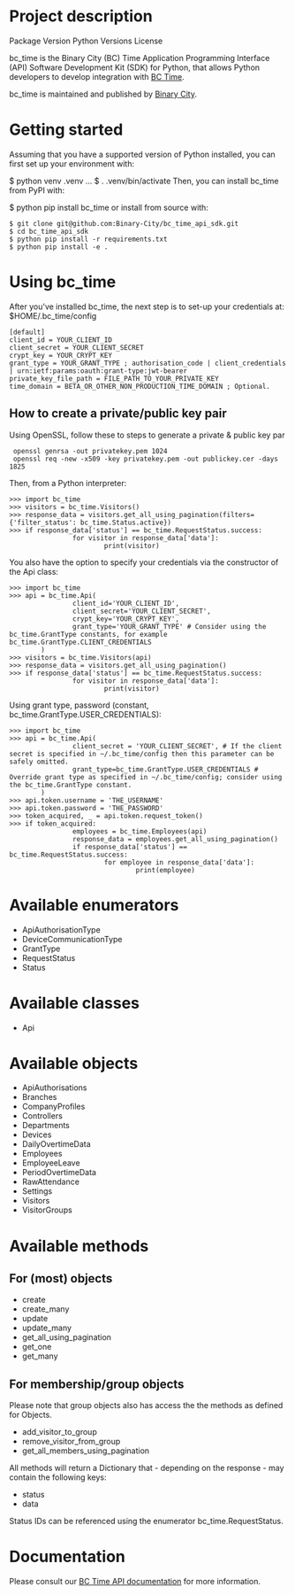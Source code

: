 # Project description
Package Version Python Versions License

bc_time is the Binary City (BC) Time Application Programming Interface (API) Software Development Kit (SDK) for Python, that allows Python developers to develop integration with [BC Time](https://time.bcity.me).

bc_time is maintained and published by [Binary City](https://bcity.me).

# Getting started
Assuming that you have a supported version of Python installed, you can first set up your environment with:

$ python venv .venv
...
$ . .venv/bin/activate
Then, you can install bc_time from PyPI with:

$ python pip install bc_time
or install from source with:
~~~
$ git clone git@github.com:Binary-City/bc_time_api_sdk.git
$ cd bc_time_api_sdk
$ python pip install -r requirements.txt
$ python pip install -e .
~~~

# Using bc_time
After you've installed bc_time, the next step is to set-up your credentials at:\
$HOME/.bc_time/config

~~~
[default]
client_id = YOUR_CLIENT_ID
client_secret = YOUR_CLIENT_SECRET
crypt_key = YOUR_CRYPT_KEY
grant_type = YOUR_GRANT_TYPE ; authorisation_code | client_credentials | urn:ietf:params:oauth:grant-type:jwt-bearer
private_key_file_path = FILE_PATH_TO_YOUR_PRIVATE_KEY
time_domain = BETA_OR_OTHER_NON_PRODUCTION_TIME_DOMAIN ; Optional.
~~~

## How to create a private/public key pair
Using OpenSSL, follow these to steps to generate a private & public key par
~~~
 openssl genrsa -out privatekey.pem 1024
 openssl req -new -x509 -key privatekey.pem -out publickey.cer -days 1825
 ~~~

Then, from a Python interpreter:
~~~
>>> import bc_time
>>> visitors = bc_time.Visitors()
>>> response_data = visitors.get_all_using_pagination(filters={'filter_status': bc_time.Status.active})
>>> if response_data['status'] == bc_time.RequestStatus.success:
                for visitor in response_data['data']:
                        print(visitor)
~~~

You also have the option to specify your credentials via the constructor of the Api class:
~~~
>>> import bc_time
>>> api = bc_time.Api(
                client_id='YOUR_CLIENT_ID',
                client_secret='YOUR_CLIENT_SECRET',
                crypt_key='YOUR_CRYPT_KEY',
                grant_type='YOUR_GRANT_TYPE' # Consider using the bc_time.GrantType constants, for example bc_time.GrantType.CLIENT_CREDENTIALS
        )
>>> visitors = bc_time.Visitors(api)
>>> response_data = visitors.get_all_using_pagination()
>>> if response_data['status'] == bc_time.RequestStatus.success:
                for visitor in response_data['data']:
                        print(visitor)
~~~

Using grant type, password (constant, bc_time.GrantType.USER_CREDENTIALS):
~~~
>>> import bc_time
>>> api = bc_time.Api(
                client_secret = 'YOUR_CLIENT_SECRET', # If the client secret is specified in ~/.bc_time/config then this parameter can be safely omitted.
                grant_type=bc_time.GrantType.USER_CREDENTIALS # Override grant type as specified in ~/.bc_time/config; consider using the bc_time.GrantType constant.
        )
>>> api.token.username = 'THE_USERNAME'
>>> api.token.password = 'THE_PASSWORD'
>>> token_acquired, _ = api.token.request_token()
>>> if token_acquired:
                employees = bc_time.Employees(api)
                response_data = employees.get_all_using_pagination()
                if response_data['status'] == bc_time.RequestStatus.success:
                        for employee in response_data['data']:
                                print(employee)
~~~

# Available enumerators
* ApiAuthorisationType
* DeviceCommunicationType
* GrantType
* RequestStatus
* Status

# Available classes
* Api

# Available objects
* ApiAuthorisations
* Branches
* CompanyProfiles
* Controllers
* Departments
* Devices
* DailyOvertimeData
* Employees
* EmployeeLeave
* PeriodOvertimeData
* RawAttendance
* Settings
* Visitors
* VisitorGroups

# Available methods

## For (most) objects
* create
* create_many
* update
* update_many
* get_all_using_pagination
* get_one
* get_many

## For membership/group objects
Please note that group objects also has access the the methods as defined for Objects.

* add_visitor_to_group
* remove_visitor_from_group
* get_all_members_using_pagination

All methods will return a Dictionary that - depending on the response - may contain the following keys:
* status
* data

Status IDs can be referenced using the enumerator bc_time.RequestStatus.


# Documentation

Please consult our [BC Time API documentation](https://docs.google.com/document/d/1sI0mUy8-65NuDfVKKBxzJSyY9olkjWp3xmtRnR58Lkg/) for more information.